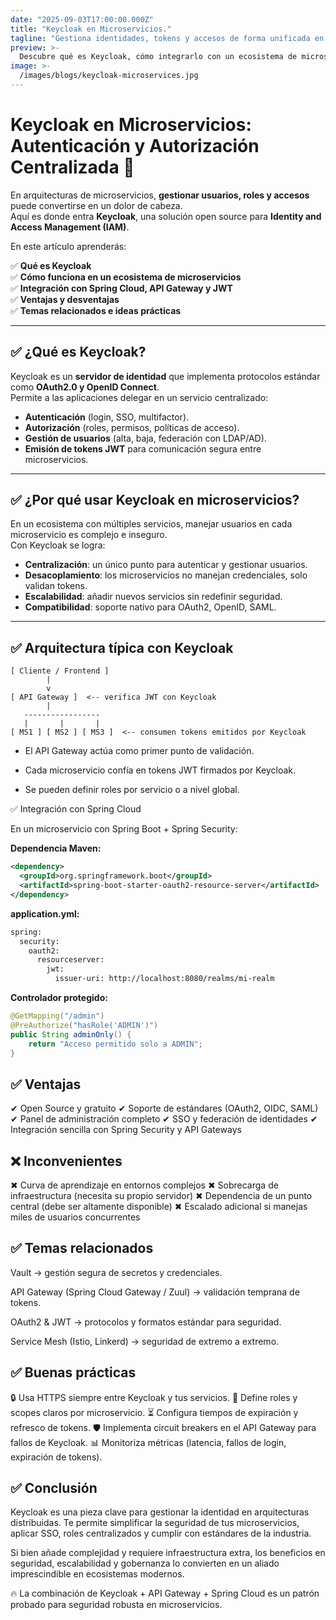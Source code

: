 ```yaml
---
date: "2025-09-03T17:00:00.000Z"
title: "Keycloak en Microservicios."
tagline: "Gestiona identidades, tokens y accesos de forma unificada en arquitecturas distribuidas"
preview: >-
  Descubre qué es Keycloak, cómo integrarlo con un ecosistema de microservicios basado en Spring Cloud, API Gateway y OAuth2, sus ventajas, desafíos, casos de uso y buenas prácticas de seguridad.
image: >-
  /images/blogs/keycloak-microservices.jpg
---
```


# Keycloak en Microservicios: Autenticación y Autorización Centralizada 🔐

En arquitecturas de microservicios, **gestionar usuarios, roles y accesos** puede convertirse en un dolor de cabeza.  
Aquí es donde entra **Keycloak**, una solución open source para **Identity and Access Management (IAM)**.

En este artículo aprenderás:

✅ **Qué es Keycloak**  
✅ **Cómo funciona en un ecosistema de microservicios**  
✅ **Integración con Spring Cloud, API Gateway y JWT**  
✅ **Ventajas y desventajas**  
✅ **Temas relacionados e ideas prácticas**  

---

## ✅ ¿Qué es Keycloak?

Keycloak es un **servidor de identidad** que implementa protocolos estándar como **OAuth2.0 y OpenID Connect**.  
Permite a las aplicaciones delegar en un servicio centralizado:

- **Autenticación** (login, SSO, multifactor).  
- **Autorización** (roles, permisos, políticas de acceso).  
- **Gestión de usuarios** (alta, baja, federación con LDAP/AD).  
- **Emisión de tokens JWT** para comunicación segura entre microservicios.  

---

## ✅ ¿Por qué usar Keycloak en microservicios?

En un ecosistema con múltiples servicios, manejar usuarios en cada microservicio es complejo e inseguro.  
Con Keycloak se logra:

- **Centralización**: un único punto para autenticar y gestionar usuarios.  
- **Desacoplamiento**: los microservicios no manejan credenciales, solo validan tokens.  
- **Escalabilidad**: añadir nuevos servicios sin redefinir seguridad.  
- **Compatibilidad**: soporte nativo para OAuth2, OpenID, SAML.  

---

## ✅ Arquitectura típica con Keycloak

```text
[ Cliente / Frontend ]
        |
        v
[ API Gateway ]  <-- verifica JWT con Keycloak
        |
   -----------------
   |       |       |
[ MS1 ] [ MS2 ] [ MS3 ]  <-- consumen tokens emitidos por Keycloak

```
- El API Gateway actúa como primer punto de validación.

- Cada microservicio confía en tokens JWT firmados por Keycloak.

- Se pueden definir roles por servicio o a nivel global.
  
✅ Integración con Spring Cloud

En un microservicio con Spring Boot + Spring Security:

**Dependencia Maven:**
```xml
<dependency>
  <groupId>org.springframework.boot</groupId>
  <artifactId>spring-boot-starter-oauth2-resource-server</artifactId>
</dependency>
```
**application.yml:**
```xml
spring:
  security:
    oauth2:
      resourceserver:
        jwt:
          issuer-uri: http://localhost:8080/realms/mi-realm

```
**Controlador protegido:**
```java
@GetMapping("/admin")
@PreAuthorize("hasRole('ADMIN')")
public String adminOnly() {
    return "Acceso permitido solo a ADMIN";
}

```
## **✅ Ventajas**

✔ Open Source y gratuito
✔ Soporte de estándares (OAuth2, OIDC, SAML)
✔ Panel de administración completo
✔ SSO y federación de identidades
✔ Integración sencilla con Spring Security y API Gateways

## **❌ Inconvenientes**

✖ Curva de aprendizaje en entornos complejos
✖ Sobrecarga de infraestructura (necesita su propio servidor)
✖ Dependencia de un punto central (debe ser altamente disponible)
✖ Escalado adicional si manejas miles de usuarios concurrentes

## **✅ Temas relacionados**

Vault → gestión segura de secretos y credenciales.

API Gateway (Spring Cloud Gateway / Zuul) → validación temprana de tokens.

OAuth2 & JWT → protocolos y formatos estándar para seguridad.

Service Mesh (Istio, Linkerd) → seguridad de extremo a extremo.

## **✅ Buenas prácticas**

🔒 Usa HTTPS siempre entre Keycloak y tus servicios.
📜 Define roles y scopes claros por microservicio.
⏳ Configura tiempos de expiración y refresco de tokens.
🛡️ Implementa circuit breakers en el API Gateway para fallos de Keycloak.
📊 Monitoriza métricas (latencia, fallos de login, expiración de tokens).

## **✅ Conclusión**

Keycloak es una pieza clave para gestionar la identidad en arquitecturas distribuidas.
Te permite simplificar la seguridad de tus microservicios, aplicar SSO, roles centralizados y cumplir con estándares de la industria.

Si bien añade complejidad y requiere infraestructura extra, los beneficios en seguridad, escalabilidad y gobernanza lo convierten en un aliado imprescindible en ecosistemas modernos.

🔥 La combinación de Keycloak + API Gateway + Spring Cloud es un patrón probado para seguridad robusta en microservicios.
